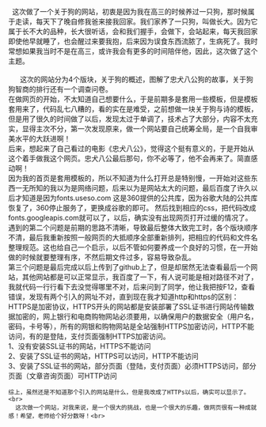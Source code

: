    这次做了一个关于狗的网站，初衷是因为我在高三的时候养过一只狗，那时候属于走读，每天下了晚自修我爸来接我回家。我们家养了一只狗，叫做长大。因为它属于长不大的品种，长大很听话，会和我们握手，会做下，会站起来，每天我回家即使他早就睡了，也会醒过来要我抱，后来因为误食东西流脓了，生病死了。我时常想如果我当时不是在高三，或许我会有更多的时间陪伴他，因此，这次做了这个主题。<br><br>
        这次的网站分为4个版块，关于狗的概述，图解了忠犬八公狗的故事，关于狗狗智商的排行还有一个调查问卷。<br>
        在做网页的开始，不太知道自己想要什么，于是前期多是套用一些模板，但是模板套用来了，代码乱七八糟的，看的实在是难受，之前想做一块关于狗与诗的模板，但是用了很久的时间做了以后，发现太过于单调了，技术占了大部分，内容不太充实，显得主次不分，第一次发现原来，做一个网站要自己统筹全局，是一个自我审美水平的大跃进啊！<br>
        后来，想起来了自己看过的电影《忠犬八公》，觉得这个挺有意义的，于是开始从这个着手做我这个网页。忠犬八公最后那句，你不必等了，他不会再来了。简直感动啊！<br>
        因为我的首页是套用模板的，所以不知道为什么打开总是特别慢，一开始对这些东西一无所知的我以为是网络问题，后来以为是网站太大的问题，最后百度了许久以后才知道是因为fonts.useso.com 这是360提供的公共库，因为谷歌大陆的公共库恢复了，360停止服务了，更换成谷歌的即可。 然后找到相应的css，把代码改成fonts.googleapis.com就可以了，以后，确实没有出现网页打开过缓的情况了。<br>
       遇到的第二个问题是前期的思路不清晰，导致最后整体大致完工时，各个版块顺序不清，最后我重新按照一般网页的大抵顺序全部重新排列，把相应的代码和文件名整理规范。这也给自己一个启示，以后不管如何要养成一个良好的习惯，在一开始做的时候就要整理有序，不然后期文件过多，容易导致杂乱。<br>
      第三个问题是最后完成以后上传到了github上了，但是却居然无法查看最后一个网站，其他网站都是可以正常显示，我百度了一下，有人说可能是相对路径不对了，我就代码一行行看下去没觉得哪里不对，后来问到了同学，他让我把按F12，查看错误，发现有两个引入的网址不对，直到现在我才知道http和https的区别：<br>
      HTTPS是加密协议，HTTPS开头的网站都是安装部署了SSL证书进行网站传输数据加密的，网上银行和电商购物网站必须要用，以确保用户的数据安全（用户名，密码，卡号等），所有的网银和购物网站是全站强制HTTPS加密访问，HTTP不能访问，有的是登陆，支付页面强制HTTPS加密访问。<br>
1、没有安装SSL证书的网站，HTTPS不能访问<br>
2、安装了SSL证书的网站，HTTPS可以访问，HTTP不能访问<br>
3、安装了SSL证书的网站，部分页面（登陆，支付页面）必须HTTPS访问，部分页面（文章咨询页面）可HTTP访问<br>

    综上，虽然还是不知道那个引入的网站是什么，但是我改成了HTTPs以后，确实可以显示了。<br>
      这次做一个网站，对我来说，是一个很大的挑战，也是一个很大的乐趣，做网页很有一种成就感！希望，老师给个好分数呀！<br>
      
